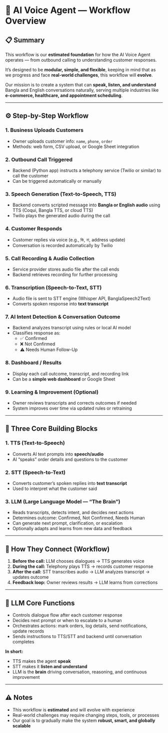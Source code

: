 # 🧠 AI Voice Agent — Workflow Overview

## 📋 Summary
This workflow is our **estimated foundation** for how the AI Voice Agent operates — from outbound calling to understanding customer responses.  

It’s designed to be **modular, simple, and flexible**, keeping in mind that as we progress and face **real-world challenges**, this workflow will **evolve**.  

Our mission is to create a system that can **speak, listen, and understand** Bangla and English conversations naturally, serving multiple industries like **e-commerce, healthcare, and appointment scheduling**.

---

## ⚙️ Step-by-Step Workflow

### 1. Business Uploads Customers
- Owner uploads customer info: `name`, `phone`, `order`  
- Methods: web form, CSV upload, or Google Sheet integration  

### 2. Outbound Call Triggered
- Backend (Python app) instructs a telephony service (Twilio or similar) to call the customer  
- Can be triggered automatically or manually  

### 3. Speech Generation (Text-to-Speech, TTS)
- Backend converts scripted message into **Bangla or English audio** using TTS (Coqui, Bangla TTS, or cloud TTS)  
- Twilio plays the generated audio during the call  

### 4. Customer Responds
- Customer replies via voice (e.g., জি, না, address update)  
- Conversation is recorded automatically by Twilio  

### 5. Call Recording & Audio Collection
- Service provider stores audio file after the call ends  
- Backend retrieves recording for further processing  

### 6. Transcription (Speech-to-Text, STT)
- Audio file is sent to STT engine (Whisper API, BanglaSpeech2Text)  
- Converts spoken response into **text transcript**  

### 7. AI Intent Detection & Conversation Outcome
- Backend analyzes transcript using rules or local AI model  
- Classifies response as:  
  - ✅ Confirmed  
  - ❌ Not Confirmed  
  - ⚠️ Needs Human Follow-Up  

### 8. Dashboard / Results
- Display each call outcome, transcript, and recording link  
- Can be a **simple web dashboard** or Google Sheet  

### 9. Learning & Improvement (Optional)
- Owner reviews transcripts and corrects outcomes if needed  
- System improves over time via updated rules or retraining  

---

## 🧩 Three Core Building Blocks

### 1. TTS (Text-to-Speech)
- Converts AI text prompts into **speech/audio**  
- AI “speaks” order details and questions to the customer  

### 2. STT (Speech-to-Text)
- Converts customer’s spoken replies into **text transcript**  
- Used to interpret what the customer said  

### 3. LLM (Large Language Model — “The Brain”)
- Reads transcripts, detects intent, and decides next actions  
- Determines outcome: Confirmed, Not Confirmed, Needs Human  
- Can generate next prompt, clarification, or escalation  
- Optionally adapts and learns from new data and feedback  

---

## 🔄 How They Connect (Workflow)

1. **Before the call:** LLM chooses dialogues → TTS generates voice  
2. **During the call:** Telephony plays TTS → records customer response  
3. **After the call:** STT transcribes audio → LLM analyzes transcript → updates outcome  
4. **Feedback loop:** Owner reviews results → LLM learns from corrections  

---

## 🧠 LLM Core Functions

- Controls dialogue flow after each customer response  
- Decides next prompt or when to escalate to a human  
- Orchestrates actions: mark orders, log details, send notifications, update records  
- Sends instructions to TTS/STT and backend until conversation completes  

**In short:**  
- TTS makes the agent **speak**  
- STT makes it **listen and understand**  
- LLM is the **brain** driving conversation, reasoning, and continuous improvement  

---

## ⚠️ Notes
- This workflow is **estimated** and will evolve with experience  
- Real-world challenges may require changing steps, tools, or processes  
- Our goal is to gradually make the system **robust, smart, and globally scalable**
